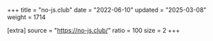 +++
title = "no-js.club"
date = "2022-06-10"
updated = "2025-03-08"
weight = 1714

[extra]
source = "https://no-js.club/"
ratio = 100
size = 2
+++
